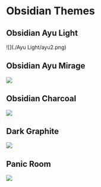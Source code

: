 # Obsidian Themes


## Obsidian Ayu Light

![](./Ayu Light/ayu2.png)

## Obsidian Ayu Mirage

![](ayu1.png)

## Obsidian Charcoal

![](charcoal.png)

## Dark Graphite

![](graphite.png)

## Panic Room

![](panic.png)
